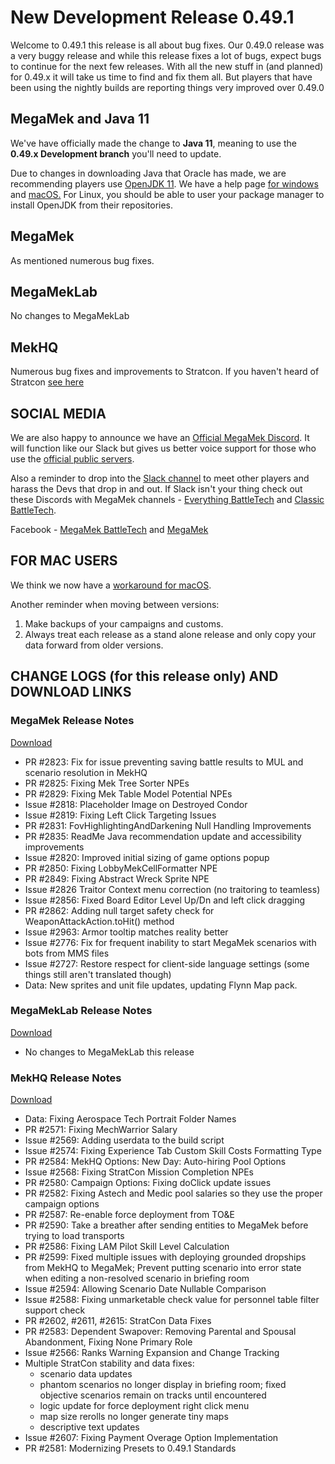 # New Development Release 0.49.1

Welcome to 0.49.1 this release is all about bug fixes.  Our 0.49.0 release was a very buggy release and while this release fixes a lot of bugs, expect bugs to continue for the next few releases. With all the new stuff in (and planned) for 0.49.x it will take us time to find and fix them all. But players that have been using the nightly builds are reporting things very improved over 0.49.0

## MegaMek and Java 11

We've have officially made the change to **Java 11**, meaning to use the
**0.49.x Development branch** you'll need to update.

Due to changes in downloading Java that Oracle has made, we are recommending
players use [OpenJDK 11](https://adoptopenjdk.net/). We have a help page
[for windows](https://github.com/MegaMek/megamek/wiki/Updating-to-OpenJDK) and
[macOS.](https://megamek.org/wiki/mac_issues.html) For Linux, you should be able
to user your package manager to install OpenJDK from their repositories.

## MegaMek

As mentioned numerous bug fixes.

## MegaMekLab

No changes to MegaMekLab

## MekHQ

Numerous bug fixes and improvements to Stratcon. If you haven't heard of Stratcon [see here](https://bg.battletech.com/forums/megamek-games/coming-soon-to-megamek/msg1719781/#msg1719781)


## SOCIAL MEDIA

We are also happy to announce we have an
[Official MegaMek Discord](https://discord.gg/u2vJ5U2QpD). It will function like our
Slack but gives us better voice support for those who use the
[official public servers](https://megamek.games).

Also a reminder to drop into the [Slack channel](https://bit.ly/2KSu5yQ) to meet other
players and harass the Devs that drop in and out. If Slack isn't your thing check out
these Discords with MegaMek channels -
[Everything BattleTech](https://discord.gg/gyXMWjT) and
[Classic BattleTech](https://discord.gg/D9jFn52).

Facebook - [MegaMek BattleTech](https://www.facebook.com/groups/5124394675) and
[MegaMek](https://www.facebook.com/MegaMek)

## FOR MAC USERS

We think we now have a [workaround for macOS](https://megamek.org/wiki/mac_issues.html).

Another reminder when moving between versions:

1. Make backups of your campaigns and customs.
2. Always treat each release as a stand alone release and only copy your data forward from older versions.

## CHANGE LOGS (for this release only) AND DOWNLOAD LINKS

### MegaMek Release Notes

[Download](https://github.com/MegaMek/megamek/releases/tag/v0.49.1)

* PR #2823: Fix for issue preventing saving battle results to MUL and scenario resolution in MekHQ
* PR #2825: Fixing Mek Tree Sorter NPEs
* PR #2829: Fixing Mek Table Model Potential NPEs
* Issue #2818: Placeholder Image on Destroyed Condor
* Issue #2819: Fixing Left Click Targeting Issues
* PR #2831: FovHighlightingAndDarkening Null Handling Improvements
* PR #2835: ReadMe Java recommendation update and accessibility improvements
* Issue #2820: Improved initial sizing of game options popup
* PR #2850: Fixing LobbyMekCellFormatter NPE
* PR #2849: Fixing Abstract Wreck Sprite NPE
* Issue #2826 Traitor Context menu correction (no traitoring to teamless)
* Issue #2856: Fixed Board Editor Level Up/Dn and left click dragging
* PR #2862: Adding null target safety check for WeaponAttackAction.toHit() method
* Issue #2963: Armor tooltip matches reality better
* Issue #2776: Fix for frequent inability to start MegaMek scenarios with bots from MMS files
* Issue #2727: Restore respect for client-side language settings (some things still aren't translated though)
* Data: New sprites and unit file updates, updating Flynn Map pack.

### MegaMekLab Release Notes

[Download](https://github.com/MegaMek/megameklab/releases/tag/v0.49.1)

* No changes to MegaMekLab this release

### MekHQ Release Notes

[Download](https://github.com/MegaMek/mekhq/releases/tag/v0.49.1)

* Data: Fixing Aerospace Tech Portrait Folder Names
* PR #2571: Fixing MechWarrior Salary
* Issue #2569: Adding userdata to the build script
* Issue #2574: Fixing Experience Tab Custom Skill Costs Formatting Type
* PR #2584: MekHQ Options: New Day: Auto-hiring Pool Options
* Issue #2568: Fixing StratCon Mission Completion NPEs
* PR #2580: Campaign Options: Fixing doClick update issues
* PR #2582: Fixing Astech and Medic pool salaries so they use the proper campaign options
* PR #2587: Re-enable force deployment from TO&E
* PR #2590: Take a breather after sending entities to MegaMek before trying to load transports
* PR #2586: Fixing LAM Pilot Skill Level Calculation
* PR #2599: Fixed multiple issues with deploying grounded dropships from MekHQ to MegaMek;
 Prevent putting scenario into error state when editing a non-resolved scenario in briefing room
* Issue #2594: Allowing Scenario Date Nullable Comparison
* Issue #2588: Fixing unmarketable check value for personnel table filter support check
* PR #2602, #2611, #2615: StratCon Data Fixes
* PR #2583: Dependent Swapover: Removing Parental and Spousal Abandonment, Fixing None Primary Role
* Issue #2566: Ranks Warning Expansion and Change Tracking
* Multiple StratCon stability and data fixes:
	* scenario data updates
 	* phantom scenarios no longer display in briefing room; fixed objective scenarios remain on tracks until encountered
	* logic update for force deployment right click menu
 	* map size rerolls no longer generate tiny maps
	* descriptive text updates
* Issue #2607: Fixing Payment Overage Option Implementation
* PR #2581: Modernizing Presets to 0.49.1 Standards
